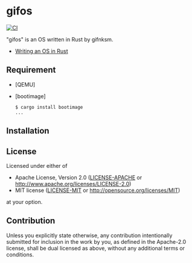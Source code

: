 # gifos

[![CI](https://github.com/gifnksm/gifos/workflows/Continuous%20Integration/badge.svg)](https://github.com/gifnksm/gifos/actions)

"gifos" is an OS written in Rust by gifnksm.

* [Writing an OS in Rust](https://os.phil-opp.com)

## Requirement

* [QEMU]
* [bootimage]

    ```console
    $ cargo install bootimage
    ...
    ```

## Installation

## License

Licensed under either of

* Apache License, Version 2.0
  ([LICENSE-APACHE](LICENSE-APACHE) or http://www.apache.org/licenses/LICENSE-2.0)
* MIT license
  ([LICENSE-MIT](LICENSE-MIT) or http://opensource.org/licenses/MIT)

at your option.

## Contribution

Unless you explicitly state otherwise, any contribution intentionally submitted for inclusion in the work by you, as defined in the Apache-2.0 license, shall be dual licensed as above, without any additional terms or conditions.

